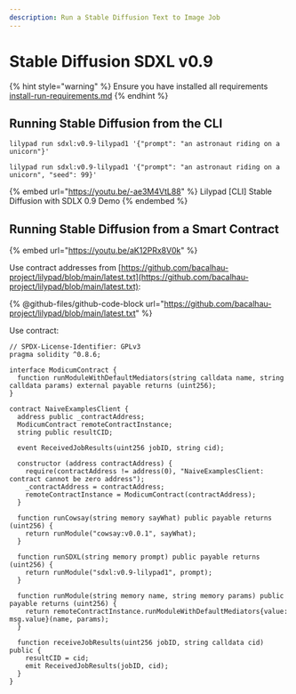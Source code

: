```yaml
---
description: Run a Stable Diffusion Text to Image Job
---
```


# Stable Diffusion SDXL v0.9

{% hint style="warning" %}
Ensure you have installed all requirements [install-run-requirements.md](../lilypad-v1-testnet/quick-start/install-run-requirements.md "mention")
{% endhint %}



## Running Stable Diffusion from the CLI

```
lilypad run sdxl:v0.9-lilypad1 '{"prompt": "an astronaut riding on a unicorn"}'
```

```
lilypad run sdxl:v0.9-lilypad1 '{"prompt": "an astronaut riding on a unicorn", "seed": 99}'
```


{% embed url="https://youtu.be/-ae3M4VtL88" %}
Lilypad \[CLI] Stable Diffusion with SDLX 0.9 Demo
{% endembed %}





## Running Stable Diffusion from a Smart Contract

{% embed url="https://youtu.be/aK12PRx8V0k" %}

Use contract addresses from [https://github.com/bacalhau-project/lilypad/blob/main/latest.txt](https://github.com/bacalhau-project/lilypad/blob/main/latest.txt):

{% @github-files/github-code-block url="https://github.com/bacalhau-project/lilypad/blob/main/latest.txt" %}


Use contract:

```solidity
// SPDX-License-Identifier: GPLv3
pragma solidity ^0.8.6;

interface ModicumContract {
  function runModuleWithDefaultMediators(string calldata name, string calldata params) external payable returns (uint256);
}

contract NaiveExamplesClient {
  address public _contractAddress;
  ModicumContract remoteContractInstance;
  string public resultCID;

  event ReceivedJobResults(uint256 jobID, string cid);

  constructor (address contractAddress) {
    require(contractAddress != address(0), "NaiveExamplesClient: contract cannot be zero address");
    _contractAddress = contractAddress;
    remoteContractInstance = ModicumContract(contractAddress);
  }

  function runCowsay(string memory sayWhat) public payable returns (uint256) {
    return runModule("cowsay:v0.0.1", sayWhat);
  }

  function runSDXL(string memory prompt) public payable returns (uint256) {
    return runModule("sdxl:v0.9-lilypad1", prompt);
  }

  function runModule(string memory name, string memory params) public payable returns (uint256) {
    return remoteContractInstance.runModuleWithDefaultMediators{value: msg.value}(name, params);
  }

  function receiveJobResults(uint256 jobID, string calldata cid) public {
    resultCID = cid;
    emit ReceivedJobResults(jobID, cid);
  }
}
```


